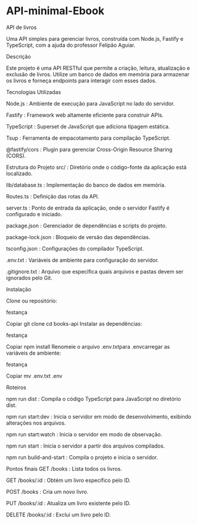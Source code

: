 # API-minimal-Ebook
API de livros

Uma API simples para gerenciar livros, construída com Node.js, Fastify e TypeScript, com a ajuda do professor Felipão Aguiar.

Descrição

Este projeto é uma API RESTful que permite a criação, leitura, atualização e exclusão de livros. Utilize um banco de dados em memória para armazenar os livros e forneça endpoints para interagir com esses dados.

Tecnologias Utilizadas

Node.js : Ambiente de execução para JavaScript no lado do servidor.

Fastify : Framework web altamente eficiente para construir APIs.

TypeScript : Superset de JavaScript que adiciona tipagem estática.

Tsup : Ferramenta de empacotamento para compilação TypeScript.

@fastify/cors : Plugin para gerenciar Cross-Origin Resource Sharing (CORS).

Estrutura do Projeto
src/ : Diretório onde o código-fonte da aplicação está localizado.

lib/database.ts : Implementação do banco de dados em memória.

Routes.ts : Definição das rotas da API.

server.ts : Ponto de entrada da aplicação, onde o servidor Fastify é configurado e iniciado.

package.json : Gerenciador de dependências e scripts do projeto.

package-lock.json : Bloqueio de versão das dependências.

tsconfig.json : Configurações do compilador TypeScript.

.env.txt : Variáveis de ambiente para configuração do servidor.

.gitignore.txt : Arquivo que especifica quais arquivos e pastas devem ser ignorados pelo Git.

Instalação

Clone ou repositório:

festança

Copiar
git clone <url-do-repositorio>
cd books-api
Instalar as dependências:

festança

Copiar
npm install
Renomeie o arquivo .env.txtpara .envcarregar as variáveis de ambiente:

festança

Copiar
mv .env.txt .env

Roteiros

npm run dist : Compila o código TypeScript para JavaScript no diretório dist.

npm run start:dev : Inicia o servidor em modo de desenvolvimento, exibindo alterações nos arquivos.

npm run start:watch : Inicia o servidor em modo de observação.

npm run start : Inicia o servidor a partir dos arquivos compilados.

npm run build-and-start : Compila o projeto e inicia o servidor.

Pontos finais
GET /books : Lista todos os livros.

GET /books/:id : Obtém um livro específico pelo ID.

POST /books : Cria um novo livro.

PUT /books/:id : Atualiza um livro existente pelo ID.

DELETE /books/:id : Exclui um livro pelo ID.
